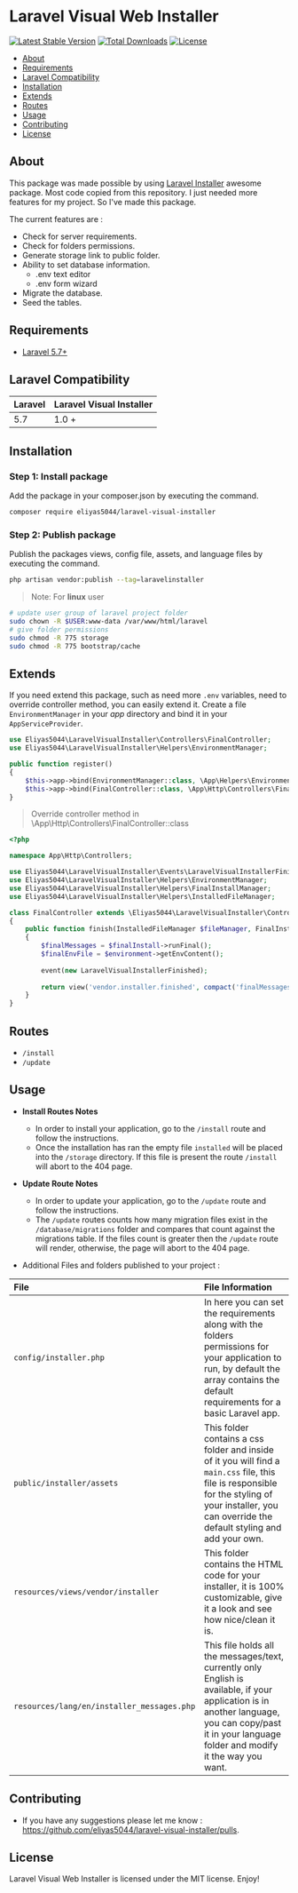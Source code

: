# Laravel Visual Web Installer

[![Latest Stable Version](https://poser.pugx.org/eliyas5044/laravel-visual-installer/v/stable)](https://packagist.org/packages/eliyas5044/laravel-visual-installer)
[![Total Downloads](https://poser.pugx.org/eliyas5044/laravel-visual-installer/downloads)](https://packagist.org/packages/eliyas5044/laravel-visual-installer)
[![License](https://poser.pugx.org/eliyas5044/laravel-visual-installer/license)](https://packagist.org/packages/eliyas5044/laravel-visual-installer)

- [About](#about)
- [Requirements](#requirements)
- [Laravel Compatibility](#laravel-compatibility)
- [Installation](#installation)
- [Extends](#extends)
- [Routes](#routes)
- [Usage](#usage)
- [Contributing](#contributing)
- [License](#license)

## About

This package was made possible by using [Laravel Installer](https://github.com/rashidlaasri/LaravelVisualInstaller) awesome package. Most code copied from this repository. I just needed more features for my project. So I've made this package.

The current features are :

- Check for server requirements.
- Check for folders permissions.
- Generate storage link to public folder.
- Ability to set database information.
	- .env text editor
	- .env form wizard
- Migrate the database.
- Seed the tables.

## Requirements

* [Laravel 5.7+](https://laravel.com/docs/installation)

## Laravel Compatibility

  Laravel  | Laravel Visual Installer
  :---------|:----------
  5.7      | 1.0 +

## Installation

### Step 1: Install package

Add the package in your composer.json by executing the command.

```bash
composer require eliyas5044/laravel-visual-installer
```

### Step 2: Publish package

Publish the packages views, config file, assets, and language files by executing the command.

```bash
php artisan vendor:publish --tag=laravelinstaller
```

> Note: For **linux** user
```bash
# update user group of laravel project folder
sudo chown -R $USER:www-data /var/www/html/laravel
# give folder permissions
sudo chmod -R 775 storage
sudo chmod -R 775 bootstrap/cache
```

## Extends

If you need extend this package, such as need more `.env` variables, need to override controller method, you can easily extend it.
Create a file `EnvironmentManager` in your _app_ directory and bind it in your `AppServiceProvider`.
```php
use Eliyas5044\LaravelVisualInstaller\Controllers\FinalController;
use Eliyas5044\LaravelVisualInstaller\Helpers\EnvironmentManager;

public function register()
{
    $this->app->bind(EnvironmentManager::class, \App\Helpers\EnvironmentManager::class);
    $this->app->bind(FinalController::class, \App\Http\Controllers\FinalController::class);
}
```
> Override controller method in \App\Http\Controllers\FinalController::class
```php
<?php

namespace App\Http\Controllers;

use Eliyas5044\LaravelVisualInstaller\Events\LaravelVisualInstallerFinished;
use Eliyas5044\LaravelVisualInstaller\Helpers\EnvironmentManager;
use Eliyas5044\LaravelVisualInstaller\Helpers\FinalInstallManager;
use Eliyas5044\LaravelVisualInstaller\Helpers\InstalledFileManager;

class FinalController extends \Eliyas5044\LaravelVisualInstaller\Controllers\FinalController
{
    public function finish(InstalledFileManager $fileManager, FinalInstallManager $finalInstall, EnvironmentManager $environment)
    {
        $finalMessages = $finalInstall->runFinal();
        $finalEnvFile = $environment->getEnvContent();
    
        event(new LaravelVisualInstallerFinished);
    
        return view('vendor.installer.finished', compact('finalMessages', 'finalEnvFile'));
    }
}
```

## Routes

* `/install`
* `/update`

## Usage

* **Install Routes Notes**
	* In order to install your application, go to the `/install` route and follow the instructions.
	* Once the installation has ran the empty file `installed` will be placed into the `/storage` directory. If this file is present the route `/install` will abort to the 404 page.

* **Update Route Notes**
	* In order to update your application, go to the `/update` route and follow the instructions.
	* The `/update` routes counts how many migration files exist in the `/database/migrations` folder and compares that count against the migrations table. If the files count is greater then the `/update` route will render, otherwise, the page will abort to the 404 page.

* Additional Files and folders published to your project :

|File|File Information|
|:------------|:------------|
|`config/installer.php`|In here you can set the requirements along with the folders permissions for your application to run, by default the array contains the default requirements for a basic Laravel app.|
|`public/installer/assets`|This folder contains a css folder and inside of it you will find a `main.css` file, this file is responsible for the styling of your installer, you can override the default styling and add your own.|
|`resources/views/vendor/installer`|This folder contains the HTML code for your installer, it is 100% customizable, give it a look and see how nice/clean it is.|
|`resources/lang/en/installer_messages.php`|This file holds all the messages/text, currently only English is available, if your application is in another language, you can copy/past it in your language folder and modify it the way you want.|

## Contributing

* If you have any suggestions please let me know : https://github.com/eliyas5044/laravel-visual-installer/pulls.

## License

Laravel Visual Web Installer is licensed under the MIT license. Enjoy!
